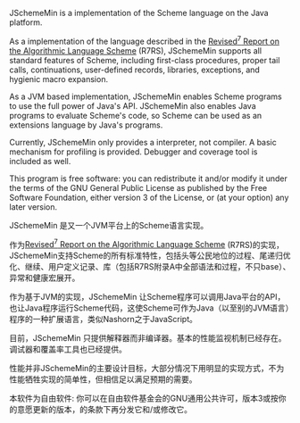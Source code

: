 JSchemeMin is a implementation of the Scheme language on the Java platform.

As a implementation of the language described in the
[Revised<sup>7</sup> Report on the Algorithmic Language Scheme](http://trac.sacrideo.us/wg/attachment/wiki/WikiStart/r7rs.pdf)
(R7RS), JSchemeMin supports all standard features of Scheme,
including first-class procedures, proper tail calls,
continuations, user-defined records, libraries, exceptions, and
hygienic macro expansion.

As a JVM based implementation, JSchemeMin enables Scheme programs
to use the full power of Java's API. JSchemeMin also enables Java
programs to evaluate Scheme's code, so Scheme can be used as an
extensions language by Java's programs.

Currently, JSchemeMin only provides a interpreter, not compiler.
A basic mechanism for profiling is provided.
Debugger and coverage tool is included as well.

This program is free software: you can redistribute it and/or modify
it under the terms of the GNU General Public License as published by
the Free Software Foundation, either version 3 of the License, or
(at your option) any later version.

JSchemeMin 是又一个JVM平台上的Scheme语言实现。

作为[Revised<sup>7</sup> Report on the Algorithmic Language Scheme](http://trac.sacrideo.us/wg/attachment/wiki/WikiStart/r7rs.pdf)
(R7RS)的实现，JSchemeMin支持Scheme的所有标准特性，包括头等公民地位的过程、尾递归优化、继续、用户定义记录、库（包括R7RS附录A中全部语法和过程，不只base）、异常和健康宏展开。

作为基于JVM的实现，JSchemeMin 让Scheme程序可以调用Java平台的API，也让Java程序运行Scheme代码，这使Scheme可作为Java（以至别的JVM语言）程序的一种扩展语言，类似Nashorn之于JavaScript。

目前，JSchemeMin 只提供解释器而非编译器。基本的性能监视机制已经存在。调试器和覆盖率工具也已经提供。

性能并非JSchemeMin的主要设计目标，大部分情况下用明显的实现方式，不为性能牺牲实现的简单性，但相信足以满足预期的需要。

本软件为自由软件: 你可以在自由软件基金会的GNU通用公共许可，版本3或按你的意愿更新的版本，的条款下再分发它和/或修改它。
